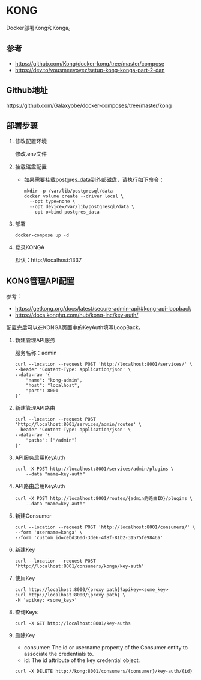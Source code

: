 # KONG

Docker部署Kong和Konga。

## 参考

- https://github.com/Kong/docker-kong/tree/master/compose
- https://dev.to/vousmeevoyez/setup-kong-konga-part-2-dan


## Github地址
https://github.com/Galaxyobe/docker-composes/tree/master/kong

## 部署步骤

1. 修改配置环境

    修改.env文件
2. 挂载磁盘配置
    - 如果需要挂载postgres_data到外部磁盘，请执行如下命令：
        ```
        mkdir -p /var/lib/postgresql/data
        docker volume create --driver local \
          --opt type=none \
          --opt device=/var/lib/postgresql/data \
          --opt o=bind postgres_data
        ```
3. 部署
    ```
    docker-compose up -d
    ```
4. 登录KONGA

    默认：http://localhost:1337


## KONG管理API配置
参考：
  - https://getkong.org/docs/latest/secure-admin-api/#kong-api-loopback
  - https://docs.konghq.com/hub/kong-inc/key-auth/

配置完后可以在KONGA页面中的KeyAuth填写LoopBack。

1. 新建管理API服务
   
   服务名称：admin
    ```
    curl --location --request POST 'http://localhost:8001/services/' \
    --header 'Content-Type: application/json' \
    --data-raw '{
        "name": "kong-admin",
        "host": "localhost",
        "port": 8001
    }'
    ```
2. 新建管理API路由
    ```
    curl --location --request POST 'http://localhost:8001/services/admin/routes' \
    --header 'Content-Type: application/json' \
    --data-raw '{
        "paths": ["/admin"]
    }'
    ```
3. API服务启用KeyAuth
    ```
    curl -X POST http://localhost:8001/services/admin/plugins \
        --data "name=key-auth" 
    ```
4. API路由启用KeyAuth
    ```
    curl -X POST http://localhost:8001/routes/{admin的路由ID}/plugins \
        --data "name=key-auth" 
    ```
5. 新建Consumer
    ```
    curl --location --request POST 'http://localhost:8001/consumers/' \
    --form 'username=konga' \
    --form 'custom_id=cebd360d-3de6-4f8f-81b2-31575fe9846a'
    ```
6. 新建Key
    ```
    curl --location --request POST 'http://localhost:8001/consumers/konga/key-auth'
    ```
7. 使用Key
    ```
    curl http://localhost:8000/{proxy path}?apikey=<some_key>
    curl http://localhost:8000/{proxy path} \
    -H 'apikey: <some_key>'
    ```
8. 查询Keys
    ```
    curl -X GET http://localhost:8001/key-auths
    ```    
9. 删除Key
   - consumer: The id or username property of the Consumer entity to associate the credentials to.
   - id: The id attribute of the key credential object.
   ```
   curl -X DELETE http://kong:8001/consumers/{consumer}/key-auth/{id}
   ```